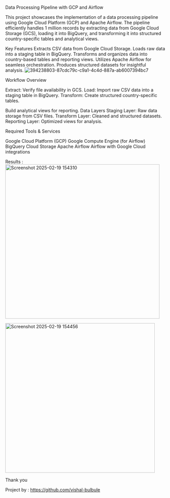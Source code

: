 Data Processing Pipeline with GCP and Airflow

This project showcases the implementation of a data processing pipeline using Google Cloud Platform (GCP) and Apache Airflow. 
The pipeline efficiently handles 1 million records by extracting data from Google Cloud Storage (GCS), loading it into BigQuery,
 and transforming it into structured country-specific tables and analytical views.

Key Features
Extracts CSV data from Google Cloud Storage.
Loads raw data into a staging table in BigQuery.
Transforms and organizes data into country-based tables and reporting views.
Utilizes Apache Airflow for seamless orchestration.
Produces structured datasets for insightful analysis.
![394238803-87cdc79c-c9a1-4c4d-887a-ab6007394bc7](https://github.com/user-attachments/assets/a545c810-3368-45a8-b0f7-c133e2ddaf8c)

Workflow Overview

Extract: Verify file availability in GCS.
Load: Import raw CSV data into a staging table in BigQuery.
Transform: Create structured country-specific tables.

Build analytical views for reporting.
Data Layers
Staging Layer: Raw data storage from CSV files.
Transform Layer: Cleaned and structured datasets.
Reporting Layer: Optimized views for analysis.

Required Tools & Services

Google Cloud Platform (GCP)
Google Compute Engine (for Airflow)
BigQuery
Cloud Storage
Apache Airflow
Airflow with Google Cloud integrations


Results : 
<img width="486" alt="Screenshot 2025-02-19 154310" src="https://github.com/user-attachments/assets/90379ce4-268a-435e-a49c-379afbcb64f8" />


<img width="471" alt="Screenshot 2025-02-19 154456" src="https://github.com/user-attachments/assets/1d110973-97af-46ed-bff4-a3cdf8c2bc4d" />



Thank you


Project by : https://github.com/vishal-bulbule


